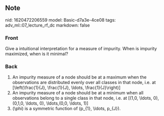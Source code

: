 ## Note
nid: 1620472206559
model: Basic-d7a3e-4ce08
tags: adv_ml::07_lecture_rf_dc
markdown: false

### Front
Give a intuitional interpretation for a measure of impurity. When is impurity maximized, when is it minimal?

### Back
1. An impurity measure of a node should be at a maximum when the observations are distributed evenly over all classes in that node, i.e. at
\[\left(\frac{1}{J}, \frac{1}{J}, \ldots, \frac{1}{J}\right)\]
2. An impurity measure of a node should be at a minimum when all observations belong to a single class in that node, i.e. at
\[(1,0, \ldots, 0),(0,1,0, \ldots, 0), \ldots,(0,0, \ldots, 1)\]
3. \(\phi\) is a symmetric function of \(p_{1}, \ldots, p_{J}\).

